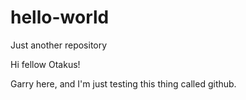 # hello-world
Just another repository

Hi fellow Otakus!

Garry here, and I'm just testing this thing called github.
